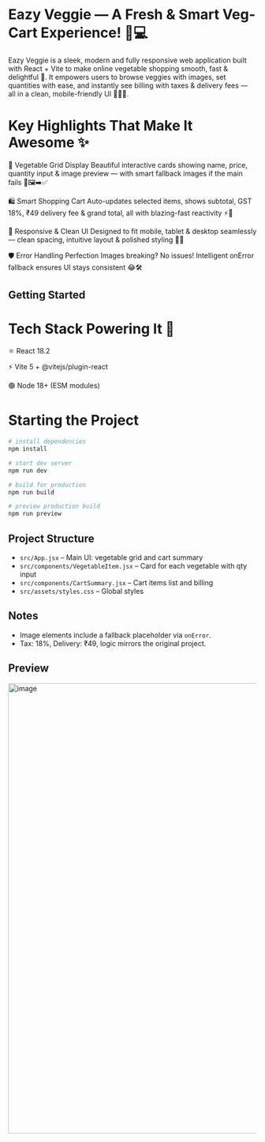 # Eazy Veggie — A Fresh & Smart Veg-Cart Experience! 🌱💻

Eazy Veggie is a sleek, modern and fully responsive web application built with React + Vite to make online vegetable shopping smooth, fast & delightful 🎯. It empowers users to browse veggies with images, set quantities with ease, and instantly see billing with taxes & delivery fees — all in a clean, mobile-friendly UI 🧾📲💚.

# Key Highlights That Make It Awesome ✨

🧺 Vegetable Grid Display
Beautiful interactive cards showing name, price, quantity input & image preview — with smart fallback images if the main fails 🚫🖼️➡️✅

🛍️ Smart Shopping Cart
Auto-updates selected items, shows subtotal, GST 18%, ₹49 delivery fee & grand total, all with blazing-fast reactivity ⚡💸

📱 Responsive & Clean UI
Designed to fit mobile, tablet & desktop seamlessly — clean spacing, intuitive layout & polished styling 🎨📐

🛡️ Error Handling Perfection
Images breaking? No issues! Intelligent onError fallback ensures UI stays consistent 😂🛠️
## Getting Started


# Tech Stack Powering It 🚀

⚛️ React 18.2

⚡ Vite 5 + @vitejs/plugin-react

🟢 Node 18+ (ESM modules)

# Starting the Project
```bash
# install dependencies
npm install

# start dev server
npm run dev

# build for production
npm run build

# preview production build
npm run preview
```



## Project Structure

- `src/App.jsx` – Main UI: vegetable grid and cart summary
- `src/components/VegetableItem.jsx` – Card for each vegetable with qty input
- `src/components/CartSummary.jsx` – Cart items list and billing
- `src/assets/styles.css` – Global styles

## Notes

- Image elements include a fallback placeholder via `onError`.
- Tax: 18%, Delivery: ₹49, logic mirrors the original project.


## Preview









<img width="1301" height="911" alt="image" src="https://github.com/user-attachments/assets/a1fe51bf-085e-4d5a-bccd-361255cb81ec" />

